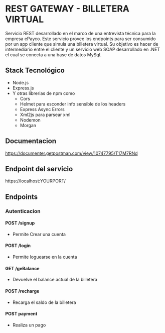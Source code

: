 # REST GATEWAY - BILLETERA VIRTUAL

Servicio REST desarrollado en el marco de una entrevista técnica para la empresa ePayco. Este servicio provee los endpoints para ser consumido por un app cliente que simula una billetera virtual.
Su objetivo es hacer de intermediario entre el cliente y un servicio web SOAP desarrollado en .NET el cual se conecta a una base de datos MySql.

## Stack Tecnológico

- Node.js
- Express.js
- Y otras librerias de npm como
  - Cors
  - Helmet para esconder info sensible de los headers
  - Express Async Errors
  - Xml2js para parsear xml
  - Nodemon
  - Morgan

## Documentacion

https://documenter.getpostman.com/view/10747795/T17M7RNd

## Endpoint del servicio

https://localhost:YOURPORT/

## Endpoints

### Autenticacion

#### POST /signup

- Permite Crear una cuenta

#### POST /login

- Permite loguearse en la cuenta

#### GET /geBalance

- Devuelve el balance actual de la billetera

#### POST /recharge

- Recarga el saldo de la billetera

#### POST payment

- Realiza un pago

